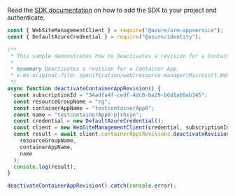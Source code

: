 Read the [SDK documentation](https://github.com/Azure/azure-sdk-for-js/blob/%40azure%2Farm-appservice_12.0.0/sdk/appservice/arm-appservice/README.md) on how to add the SDK to your project and authenticate.

```javascript
const { WebSiteManagementClient } = require("@azure/arm-appservice");
const { DefaultAzureCredential } = require("@azure/identity");

/**
 * This sample demonstrates how to Deactivates a revision for a Container App
 *
 * @summary Deactivates a revision for a Container App
 * x-ms-original-file: specification/web/resource-manager/Microsoft.Web/stable/2021-03-01/examples/DeactivateRevision.json
 */
async function deactivateContainerAppRevision() {
  const subscriptionId = "34adfa4f-cedf-4dc0-ba29-b6d1a69ab345";
  const resourceGroupName = "rg";
  const containerAppName = "testcontainerApp0";
  const name = "testcontainerApp0-pjxhsye";
  const credential = new DefaultAzureCredential();
  const client = new WebSiteManagementClient(credential, subscriptionId);
  const result = await client.containerAppsRevisions.deactivateRevision(
    resourceGroupName,
    containerAppName,
    name
  );
  console.log(result);
}

deactivateContainerAppRevision().catch(console.error);
```
